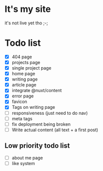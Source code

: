 # It's my site

it's not live yet tho ;-;

# Todo list

- [x] 404 page
- [x] projects page
- [x] single project page
- [x] home page
- [x] writing page
- [x] article page
- [x] integrate @nuxt/content
- [x] error page
- [x] favicon
- [x] Tags on writing page
- [ ] responsiveness (just need to do nav)
- [ ] meta tags
- [ ] fix deployment being broken
- [ ] Write actual content (all text + a first post)

## Low priority todo list

- [ ] about me page
- [ ] like system
